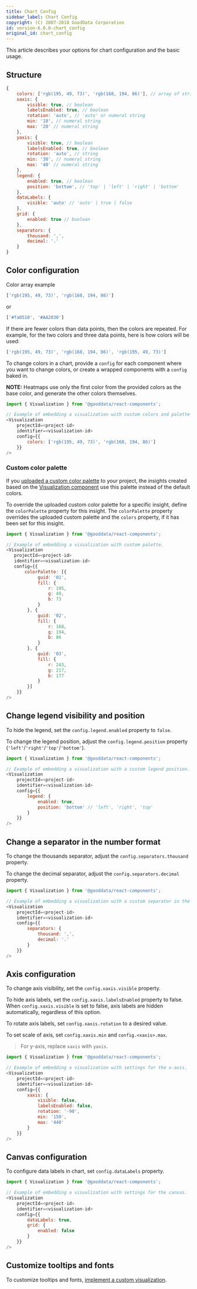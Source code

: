 ```yaml
---
title: Chart Config
sidebar_label: Chart Config
copyright: (C) 2007-2018 GoodData Corporation
id: version-6.0.0-chart_config
original_id: chart_config
---
```


This article describes your options for chart configuration and the basic usage.

## Structure

```javascript
{
    colors: ['rgb(195, 49, 73)', 'rgb(168, 194, 86)'], // array of strings
    xaxis: {
        visible: true, // boolean
        labelsEnabled: true, // boolean
        rotation: 'auto', // 'auto' or numeral string
        min: '10', // numeral string
        max: '20' // numeral string
    },
    yaxis: {
        visible: true, // boolean
        labelsEnabled: true, // boolean
        rotation: 'auto', // string
        min: '30', // numeral string
        max: '40' // numeral string
    },
    legend: {
        enabled: true, // boolean
        position: 'bottom', // 'top' | 'left' | 'right' | 'bottom'
    },
    dataLabels: {
        visible: 'auto' // 'auto' | true | false
    },
    grid: {
        enabled: true // boolean
    },
    separators: {
        thousand: ',',
        decimal: '.'
    }
}
```

## Color configuration

Color array example
```javascript
['rgb(195, 49, 73)', 'rgb(168, 194, 86)']

```
or
```javascript
['#fa0510', '#AA2030']

```

If there are fewer colors than data points, then the colors are repeated. For example, for the two colors and three data points, here is how colors will be used:

```javascript
['rgb(195, 49, 73)', 'rgb(168, 194, 86)', 'rgb(195, 49, 73)']
```

To change colors in a chart, provide a `config` for each component where you want to change colors, or create a wrapped components with a `config` baked in.

**NOTE:** Heatmaps use only the first color from the provided colors as the base color, and generate the other colors themselves.

```javascript
import { Visualization } from '@gooddata/react-components';

// Example of embedding a visualization with custom colors and palette options.
<Visualization
    projectId=<project-id>
    identifier=<visualization-id>
    config={{
        colors: ['rgb(195, 49, 73)', 'rgb(168, 194, 86)']
    }}
/>
```

### Custom color palette

If you [uploaded a custom color palette](https://help.gooddata.com/display/doc/Importing+Custom+Color+Palettes) to your project, the insights created based on the [Visualization component](10_vis__insight_view.md) use this palette instead of the default colors.

To override the uploaded custom color palette for a specific insight, define the `colorPalette` property for this insight. The `colorPalette` property overrides the uploaded custom palette and the `colors` property, if it has been set for this insight.

```javascript
import { Visualization } from '@gooddata/react-components';

// Example of embedding a visualization with custom palette.
<Visualization
   projectId=<project-id>
   identifier=<visualization-id>
   config={{
       colorPalette: [{
            guid: '01',
            fill: {
                r: 195,
                g: 49,
                b: 73
            }
        }, {
            guid: '02',
            fill: {
                r: 168,
                g: 194,
                b: 86
            }
        }, {
            guid: '03',
            fill: {
                r: 243,
                g: 217,
                b: 177
            }
        }]
    }}
/>
```

## Change legend visibility and position

To hide the legend, set the `config.legend.enabled` property to `false`.

To change the legend position, adjust the `config.legend.position` property \(`'left'`/`'right'`/`'top'`/`'bottom'`\).

```javascript
import { Visualization } from '@gooddata/react-components';

// Example of embedding a visualization with a custom legend position.
<Visualization
    projectId=<project-id>
    identifier=<visualization-id>
    config={{
        legend: {
            enabled: true,
            position: 'bottom' // 'left', 'right', 'top'
        }
    }}
/>
```

## Change a separator in the number format

To change the thousands separator, adjust the `config.separators.thousand` property.

To change the decimal separator, adjust the `config.separators.decimal` property.

```javascript
import { Visualization } from '@gooddata/react-components';

// Example of embedding a visualization with a custom separator in the number format.
<Visualization
    projectId=<project-id>
    identifier=<visualization-id>
    config={{
        separators: {
            thousand: ',',
            decimal: '.'
        }
    }}
/>
```

## Axis configuration
To change axis visibility, set the `config.xaxis.visible` property.

To hide axis labels, set the `config.xaxis.labelsEnabled` property to false.
When `config.xaxis.visible` is set to false, axis labels are hidden automatically, regardless of this option.

To rotate axis labels, set `config.xaxis.rotation` to a desired value.

To set scale of axis, set `config.xaxis.min` and `config.<xaxis>.max`.

> For y-axis, replace `xaxis` with `yaxis`.

```javascript
import { Visualization } from '@gooddata/react-components';

// Example of embedding a visualization with settings for the x-axis.
<Visualization
    projectId=<project-id>
    identifier=<visualization-id>
    config={{
        xaxis: {
            visible: false,
            labelsEnabled: false,
            rotation: '-90',
            min: '150',
            max: '440'
        }
    }}
/>
```

## Canvas configuration
To configure data labels in chart, set `config.dataLabels` property.

```javascript
import { Visualization } from '@gooddata/react-components';

// Example of embedding a visualization with settings for the canvas.
<Visualization
    projectId=<project-id>
    identifier=<visualization-id>
    config={{
        dataLabels: true,
        grid: {
            enabled: false
        }
    }}
/>
```

## Customize tooltips and fonts

To customize tooltips and fonts, [implement a custom visualization](data_layer.md).
